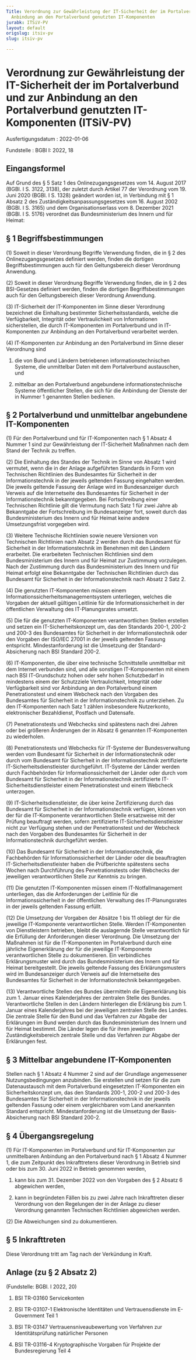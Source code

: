 ```yaml
---
Title: Verordnung zur Gewährleistung der IT-Sicherheit der im Portalverbund und zur
  Anbindung an den Portalverbund genutzten IT-Komponenten
jurabk: ITSiV-PV
layout: default
origslug: itsiv-pv
slug: itsiv-pv

---
```


# Verordnung zur Gewährleistung der IT-Sicherheit der im Portalverbund und zur Anbindung an den Portalverbund genutzten IT-Komponenten (ITSiV-PV)

Ausfertigungsdatum
:   2022-01-06

Fundstelle
:   BGBl I: 2022, 18


## Eingangsformel

Auf Grund des § 5 Satz 1 des Onlinezugangsgesetzes vom 14. August 2017 (BGBl. I S. 3122, 3138), der zuletzt durch Artikel 77 der Verordnung vom 19. Juni 2020 (BGBl. I S. 1328) geändert worden ist, in Verbindung mit § 1 Absatz 2 des Zuständigkeitsanpassungsgesetzes vom 16. August 2002 (BGBl. I S. 3165) und dem Organisationserlass vom 8. Dezember 2021 (BGBl. I S. 5176) verordnet das Bundesministerium des Innern und für Heimat:


## § 1 Begriffsbestimmungen

(1) Soweit in dieser Verordnung Begriffe Verwendung finden, die in § 2 des Onlinezugangsgesetzes definiert werden, finden die dortigen Begriffsbestimmungen auch für den Geltungsbereich dieser Verordnung Anwendung.

(2) Soweit in dieser Verordnung Begriffe Verwendung finden, die in § 2 des BSI-Gesetzes definiert werden, finden die dortigen Begriffsbestimmungen auch für den Geltungsbereich dieser Verordnung Anwendung.

(3) IT-Sicherheit der IT-Komponenten im Sinne dieser Verordnung bezeichnet die Einhaltung bestimmter Sicherheitsstandards, welche die Verfügbarkeit, Integrität oder Vertraulichkeit von Informationen sicherstellen, die durch IT-Komponenten im Portalverbund und in IT-Komponenten zur Anbindung an den Portalverbund verarbeitet werden.

(4) IT-Komponenten zur Anbindung an den Portalverbund im Sinne dieser Verordnung sind

1.  die von Bund und Ländern betriebenen informationstechnischen Systeme, die unmittelbar Daten mit dem Portalverbund austauschen, und


2.  mittelbar an den Portalverbund angebundene informationstechnische Systeme öffentlicher Stellen, die sich für die Anbindung der Dienste der in Nummer 1 genannten Stellen bedienen.





## § 2 Portalverbund und unmittelbar angebundene IT-Komponenten

(1) Für den Portalverbund und für IT-Komponenten nach § 1 Absatz 4 Nummer 1 sind zur Gewährleistung der IT-Sicherheit Maßnahmen nach dem Stand der Technik zu treffen.

(2) Die Einhaltung des Standes der Technik im Sinne von Absatz 1 wird vermutet, wenn die in der Anlage aufgeführten Standards in Form von Technischen Richtlinien des Bundesamtes für Sicherheit in der Informationstechnik in der jeweils geltenden Fassung eingehalten werden. Die jeweils geltende Fassung der Anlage wird im Bundesanzeiger durch Verweis auf die Internetseite des Bundesamtes für Sicherheit in der Informationstechnik bekanntgegeben. Bei Fortschreibung einer Technischen Richtlinie gilt die Vermutung nach Satz 1 für zwei Jahre ab Bekanntgabe der Fortschreibung im Bundesanzeiger fort, soweit durch das Bundesministerium des Innern und für Heimat keine andere Umsetzungsfrist vorgegeben wird.

(3) Weitere Technische Richtlinien sowie neuere Versionen von Technischen Richtlinien nach Absatz 2 werden durch das Bundesamt für Sicherheit in der Informationstechnik im Benehmen mit den Ländern erarbeitet. Die erarbeiteten Technischen Richtlinien sind dem Bundesministerium des Innern und für Heimat zur Zustimmung vorzulegen. Nach der Zustimmung durch das Bundesministerium des Innern und für Heimat erfolgt eine Bekanntgabe der Technischen Richtlinien durch das Bundesamt für Sicherheit in der Informationstechnik nach Absatz 2 Satz 2.

(4) Die genutzten IT-Komponenten müssen einem Informationssicherheitsmanagementsystem unterliegen, welches die Vorgaben der aktuell gültigen Leitlinie für die Informationssicherheit in der öffentlichen Verwaltung des IT-Planungsrates umsetzt.

(5) Die für die genutzten IT-Komponenten verantwortlichen Stellen erstellen und setzen ein IT-Sicherheitskonzept um, das den Standards 200-1, 200-2 und 200-3 des Bundesamtes für Sicherheit in der Informationstechnik oder den Vorgaben der
ISO/IEC 27001              in der jeweils geltenden Fassung entspricht. Mindestanforderung ist die Umsetzung der Standard-Absicherung nach BSI Standard 200-2.

(6) IT-Komponenten, die über eine technische Schnittstelle unmittelbar mit dem Internet verbunden sind, und alle sonstigen IT-Komponenten mit einem nach BSI IT-Grundschutz hohen oder sehr hohen Schutzbedarf in mindestens einem der Schutzziele Vertraulichkeit, Integrität oder Verfügbarkeit sind vor Anbindung an den Portalverbund einem Penetrationstest und einem Webcheck nach den Vorgaben des Bundesamtes für Sicherheit in der Informationstechnik zu unterziehen. Zu den IT-Komponenten nach Satz 1 zählen insbesondere Nutzerkonto, elektronischer Bezahldienst, Postfach und Datensafe.

(7) Penetrationstests und Webchecks sind spätestens nach drei Jahren oder bei größeren Änderungen der in Absatz 6 genannten IT-Komponenten zu wiederholen.

(8) Penetrationstests und Webchecks für IT-Systeme der Bundesverwaltung werden vom Bundesamt für Sicherheit in der Informationstechnik oder durch vom Bundesamt für Sicherheit in der Informationstechnik zertifizierte IT-Sicherheitsdienstleister durchgeführt. IT-Systeme der Länder werden durch Fachbehörden für Informationssicherheit der Länder oder durch vom Bundesamt für Sicherheit in der Informationstechnik zertifizierte IT-Sicherheitsdienstleister einem Penetrationstest und einem Webcheck unterzogen.

(9) IT-Sicherheitsdienstleister, die über keine Zertifizierung durch das Bundesamt für Sicherheit in der Informationstechnik verfügen, können von der für die IT-Komponente verantwortlichen Stelle ersatzweise mit der Prüfung beauftragt werden, sofern zertifizierte IT-Sicherheitsdienstleister nicht zur Verfügung stehen und der Penetrationstest und der Webcheck nach den Vorgaben des Bundesamtes für Sicherheit in der Informationstechnik durchgeführt werden.

(10) Das Bundesamt für Sicherheit in der Informationstechnik, die Fachbehörden für Informationssicherheit der Länder oder die beauftragten IT-Sicherheitsdienstleister haben die Prüfberichte spätestens sechs Wochen nach Durchführung des Penetrationstests oder Webchecks der jeweiligen verantwortlichen Stelle zur Kenntnis zu bringen.

(11) Die genutzten IT-Komponenten müssen einem IT-Notfallmanagement unterliegen, das die Anforderungen der Leitlinie für die Informationssicherheit in der öffentlichen Verwaltung des IT-Planungsrates in der jeweils geltenden Fassung erfüllt.

(12) Die Umsetzung der Vorgaben der Absätze 1 bis 11 obliegt der für die jeweilige IT-Komponente verantwortlichen Stelle. Werden IT-Komponenten von Dienstleistern betrieben, bleibt die auslagernde Stelle verantwortlich für die Erfüllung der Anforderungen dieser Verordnung. Die Umsetzung der Maßnahmen ist für die IT-Komponenten im Portalverbund durch eine jährliche Eigenerklärung der für die jeweilige IT-Komponente verantwortlichen Stelle zu dokumentieren. Ein verbindliches Erklärungsmuster wird durch das Bundesministerium des Innern und für Heimat bereitgestellt. Die jeweils geltende Fassung des Erklärungsmusters wird im Bundesanzeiger durch Verweis auf die Internetseite des Bundesamtes für Sicherheit in der Informationstechnik bekanntgegeben.

(13) Verantwortliche Stellen des Bundes übermitteln die Eigenerklärung bis zum 1. Januar eines Kalenderjahres der zentralen Stelle des Bundes. Verantwortliche Stellen in den Ländern hinterlegen die Erklärung bis zum 1. Januar eines Kalenderjahres bei der jeweiligen zentralen Stelle des Landes. Die zentrale Stelle für den Bund und das Verfahren zur Abgabe der Erklärungen im Bund werden durch das Bundesministerium des Innern und für Heimat bestimmt. Die Länder legen die für ihren jeweiligen Zuständigkeitsbereich zentrale Stelle und das Verfahren zur Abgabe der Erklärungen fest.


## § 3 Mittelbar angebundene IT-Komponenten

Stellen nach § 1 Absatz 4 Nummer 2 sind auf der Grundlage angemessener Nutzungsbedingungen anzubinden. Sie erstellen und setzen für die zum Datenaustausch mit dem Portalverbund eingesetzten
IT-Komponenten              ein Sicherheitskonzept um, das den Standards 200-1, 200-2 und 200-3 des Bundesamtes für Sicherheit in der Informationstechnik in der jeweils geltenden Fassung oder einem vergleichbaren vom Land anerkannten Standard entspricht. Mindestanforderung ist die Umsetzung der Basis-Absicherung nach BSI Standard 200-2.


## § 4 Übergangsregelung

(1) Für IT-Komponenten im Portalverbund und für IT-Komponenten zur unmittelbaren Anbindung an den Portalverbund nach § 1 Absatz 4 Nummer 1, die zum Zeitpunkt des Inkrafttretens dieser Verordnung in Betrieb sind oder bis zum 30. Juni 2022 in Betrieb genommen werden,

1.  kann bis zum 31. Dezember 2022 von den Vorgaben des § 2 Absatz 6 abgewichen werden,


2.  kann in begründeten Fällen bis zu zwei Jahre nach Inkrafttreten dieser Verordnung von den Regelungen der in der Anlage zu dieser Verordnung genannten Technischen Richtlinien abgewichen werden.




(2) Die Abweichungen sind zu dokumentieren.


## § 5 Inkrafttreten

Diese Verordnung tritt am Tag nach der Verkündung in Kraft.


## Anlage (zu § 2 Absatz 2)

(Fundstelle: BGBl. I 2022, 20)



1.  BSI TR-03160 Servicekonten


2.  BSI TR-03107-1 Elektronische Identitäten und Vertrauensdienste im
    E-Government                    Teil 1


3.  BSI TR-03147 Vertrauensniveaubewertung von Verfahren zur Identitätsprüfung natürlicher Personen


4.  BSI TR-03116-4 Kryptographische Vorgaben für Projekte der Bundesregierung Teil 4





